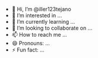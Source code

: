 - 👋 Hi, I’m @iller123tejano
- 👀 I’m interested in ...
- 🌱 I’m currently learning ...
- 💞️ I’m looking to collaborate on ...
- 📫 How to reach me ...
- 😄 Pronouns: ...
- ⚡ Fun fact: ...

<!---
iller123tejano/iller123tejano is a ✨ special ✨ repository because its `README.md` (this file) appears on your GitHub profile.
You can click the Preview link to take a look at your changes.
--->
